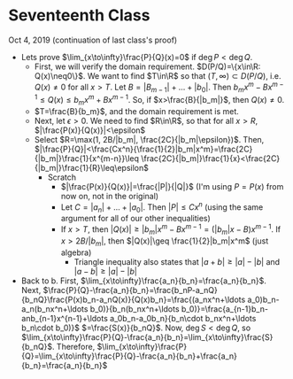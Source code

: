 # Seventeenth Class
Oct 4, 2019
(continuation of last class's proof)
* Lets prove $\lim_{x\to\infty}\frac{P}{Q}(x)=0$ if $\deg P<\deg Q$. 
  * First, we will verify the domain requirement. $D(P/Q)=\{x\in\R: Q(x)\neq0\}$. We want to find $T\in\R$ so that $(T, \infty)\subset D(P/Q)$, i.e. $Q(x)\neq 0$ for all $x>T$. Let $B=|B_{m-1}|+\ldots +|b_0|$. Then $b_mx^m-Bx^{m-1}\leq Q(x)\leq b_mx^m+Bx^{m-1}$. So, if $x>\frac{B}{|b_m|}$, then $Q(x)\neq 0$. 
  * $T=\frac{B}{b_m}$, and the domain requirement is met. 
  * Next, let $\epsilon>0$. We need to find $R\in\R$, so that for all $x>R$, $|\frac{P(x)}{Q(x)}|<\epsilon$
  * Select $R=\max(1, 2B/|b_m|, \frac{2C}{|b_m|\epsilon})$. Then, $|\frac{P}{Q}|<\frac{Cx^n}{\frac{1}{2}|b_m|x^m}=\frac{2C}{|b_m|}\frac{1}{x^{m-n}}\leq \frac{2C}{|b_m|}\frac{1}{x}<\frac{2C}{|b_m|}\frac{1}{R}\leq\epsilon$
    * Scratch
      * $|\frac{P(x)}{Q(x)}|=\frac{|P|}{|Q|}$ (I'm using $P=P(x)$ from now on, not in the original)
      * Let $C=|a_n|+\ldots +|a_0|$. Then $|P|\leq Cx^n$ (using the same argument for all of our other inequalities)
      * If $x>T$, then $|Q(x)|\geq |b_m|x^m-Bx^{m-1}=(|b_m|x-B)x^{m-1}$. If $x>2B/|b_m|$, then $|Q(x)|\geq \frac{1}{2}|b_m|x^m$ (just algebra)
        * Triangle inequality also states that $|a+b|\geq |a|-|b|$ and $|a-b|\geq |a|-|b|$
* Back to b. First, $\lim_{x\to\infty}\frac{a_n}{b_n}=\frac{a_n}{b_n}$. Next, $\frac{P}{Q}-\frac{a_n}{b_n}=\frac{b_nP-a_nQ}{b_nQ}\frac{P(x)b_n-a_nQ(x)}{Q(x)b_n}=\frac{(a_nx^n+\ldots a_0)b_n-a_n(b_nx^n+\ldots b_0)}{b_n(b_nx^n+\ldots b_0)}=\frac{a_{n-1}b_n-anb_{n-1}x^{n-1}+\ldots a_0b_n-a_0b_n}{b_n\cdot b_nx^n+\ldots b_n\cdot b_0)}$ $=\frac{S(x)}{b_nQ}$. Now, $\deg S < \deg Q$, so $\lim_{x\to\infty}\frac{P}{Q}-\frac{a_n}{b_n}=\lim_{x\to\infty}\frac{S}{b_nQ}$. Therefore, $\lim_{x\to\infty}\frac{P}{Q}=\lim_{x\to\infty}\frac{P}{Q}-\frac{a_n}{b_n}+\frac{a_n}{b_n}=\frac{a_n}{b_n}$